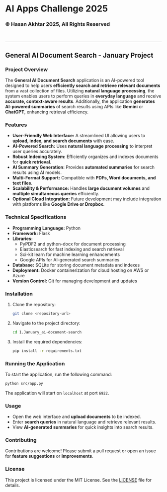 # AI Apps Challenge 2025  

### © Hasan Akhtar 2025, All Rights Reserved

<br>
<hr>

## General AI Document Search - January Project 

### Project Overview  
The **General AI Document Search** application is an AI-powered tool designed to help users **efficiently search and retrieve relevant documents** from a vast collection of files. Utilizing **natural language processing**, the system enables users to perform queries in **everyday language** and receive **accurate, context-aware results**. Additionally, the application **generates AI-powered summaries** of search results using APIs like **Gemini** or **ChatGPT**, enhancing retrieval efficiency.

### Features  
- **User-Friendly Web Interface:** A streamlined UI allowing users to **upload, index, and search documents** with ease.  
- **AI-Powered Search:** Uses **natural language processing** to interpret user queries accurately.  
- **Robust Indexing System:** Efficiently organizes and indexes documents for **quick retrieval**.  
- **AI Summary Generation:** Provides **automated summaries** for search results using AI models.  
- **Multi-Format Support:** Compatible with **PDFs, Word documents, and text files**.  
- **Scalability & Performance:** Handles **large document volumes** and **multiple simultaneous queries** efficiently.  
- **Optional Cloud Integration:** Future development may include integration with platforms like **Google Drive or Dropbox**.  

### Technical Specifications  
- **Programming Language:** Python  
- **Framework:** Flask  
- **Libraries:**  
  - PyPDF2 and python-docx for document processing  
  - Elasticsearch for fast indexing and search retrieval  
  - Sci-kit learn for machine learning enhancements  
  - Google APIs for AI-generated search summaries  
- **Database:** SQLite for storing document metadata and indexes  
- **Deployment:** Docker containerization for cloud hosting on AWS or Azure  
- **Version Control:** Git for managing development and updates  

### Installation  
1. Clone the repository:  
   ```bash  
   git clone <repository-url>  
   ```  
2. Navigate to the project directory:  
   ```bash  
   cd 1.January_ai-document-search  
   ```  
3. Install the required dependencies:  
   ```bash  
   pip install -r requirements.txt  
   ```  

### Running the Application  
To start the application, run the following command:  
```bash  
python src/app.py  
```  
The application will start on `localhost` at port `6922`.  

### Usage  
- Open the web interface and **upload documents** to be indexed.  
- Enter **search queries** in natural language and retrieve relevant results.  
- View **AI-generated summaries** for quick insights into search results.  

### Contributing  
Contributions are welcome! Please submit a pull request or open an issue for **feature suggestions** or **improvements**.  

### License  
This project is licensed under the MIT License. See the [LICENSE](../LICENSE.txt) file for details.  
